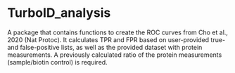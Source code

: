 # TurboID_analysis
A package that contains functions to create the ROC curves from Cho et al., 2020 (Nat Protoc). It calculates TPR and FPR based on user-provided true- and false-positive lists, as well as the provided dataset with protein measurements. A previously calculated ratio of the protein measurements (sample/biotin control) is required.
